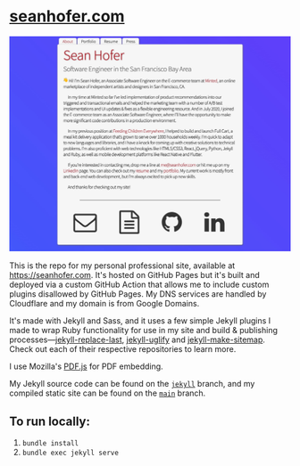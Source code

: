 # [seanhofer.com](https://seanhofer.com)

![seanhofer.com](/assets/images/mysite.jpg)

This is the repo for my personal professional site, available at https://seanhofer.com. It's hosted on GitHub Pages but it's built and deployed via a custom GitHub Action that allows me to include custom plugins disallowed by GitHub Pages. My DNS services are handled by Cloudflare and my domain is from Google Domains.

It's made with Jekyll and Sass, and it uses a few simple Jekyll plugins I made to wrap Ruby functionality for use in my site and build & publishing processes—[jekyll-replace-last](https://github.com/hofers/jekyll-replace-last), [jekyll-uglify](https://github.com/hofers/jekyll-uglify) and [jekyll-make-sitemap](https://github.com/hofers/jekyll-make-sitemap). Check out each of their respective repositories to learn more.

I use Mozilla's [PDF.js](https://mozilla.github.io/pdf.js/) for PDF embedding.

My Jekyll source code can be found on the [`jekyll`](https://github.com/hofers/hofers.github.io/tree/jekyll) branch, and my compiled static site can be found on the [`main`](https://github.com/hofers/hofers.github.io/tree/main) branch.

## To run locally:

1. `bundle install`
2. `bundle exec jekyll serve`

